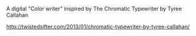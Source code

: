 A digital "Color writer" inspired by The Chromatic Typewriter by Tyree Callahan

http://twistedsifter.com/2013/01/chromatic-typewriter-by-tyree-callahan/